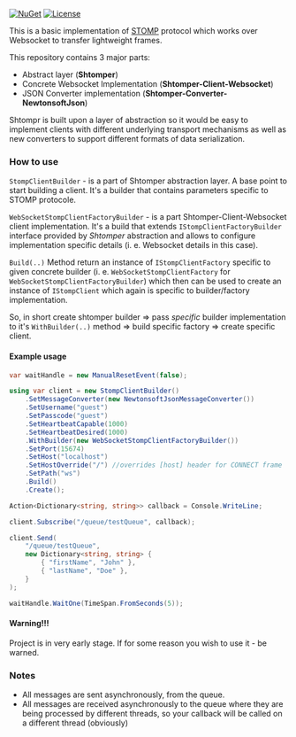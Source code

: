 [![NuGet](https://img.shields.io/nuget/v/Stomp.Net.svg)](https://www.nuget.org/packages/Shtomper)
[![License](https://img.shields.io/:license-BSD-orange.svg)](https://raw.githubusercontent.com/Cvazer/Shtomper/main/LICENSE)

This is a basic implementation of [STOMP](https://stomp.github.io/index.html) protocol which works over Websocket to transfer lightweight frames. 

This repository contains 3 major parts:
* Abstract layer (**Shtomper**)
* Concrete Websocket Implementation (**Shtomper-Client-Websocket**)
* JSON Converter implementation (**Shtomper-Converter-NewtonsoftJson**)

Shtompr is built upon a layer of abstraction so it would be easy to implement clients with different underlying transport mechanisms as well as new converters to support different formats of data serialization.

### How to use

```StompClientBuilder``` - is a part of Shtomper abstraction layer. A base point to start building a client. It's a builder that contains parameters specific to STOMP protocole.

```WebSocketStompClientFactoryBuilder``` - is a part Shtomper-Client-Websocket client implementation. It's a build that extends ```IStompClientFactoryBuilder``` interface provided by *Shtomper* abstraction and allows to configure implementation specific details (i. e. Websocket details in this case).

``Build(..)`` Method return an instance of ```IStompClientFactory``` specific to given concrete builder (i. e. ```WebSocketStompClientFactory``` for ```WebSocketStompClientFactoryBuilder```) which then can be used to create an instance of ```IStompClient``` which again is specific to builder/factory implementation. 

So, in short create shtomper builder => pass *specific* builder implementation to it's ```WithBuilder(..)``` method => build specific factory => create specific client.

#### Example usage

```c#
var waitHandle = new ManualResetEvent(false);

using var client = new StompClientBuilder()
    .SetMessageConverter(new NewtonsoftJsonMessageConverter())
    .SetUsername("guest")
    .SetPasscode("guest")
    .SetHeartbeatCapable(1000)
    .SetHeartbeatDesired(1000)
    .WithBuilder(new WebSocketStompClientFactoryBuilder())
    .SetPort(15674)
    .SetHost("localhost")
    .SetHostOverride("/") //overrides [host] header for CONNECT frame
    .SetPath("ws")
    .Build()
    .Create();

Action<Dictionary<string, string>> callback = Console.WriteLine;

client.Subscribe("/queue/testQueue", callback);

client.Send(
    "/queue/testQueue",
    new Dictionary<string, string> {
        { "firstName", "John" },
        { "lastName", "Doe" }, 
    }
);

waitHandle.WaitOne(TimeSpan.FromSeconds(5));
```

#### **Warning!!!**
Project is in very early stage. If for some reason you wish to use it - be warned.

### Notes

* All messages are sent asynchronously, from the queue.
* All messages are received asynchronously to the queue where they are being processed by different threads, so your callback will be called on a different thread (obviously)
